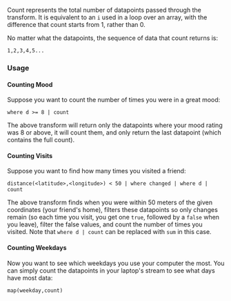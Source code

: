 Count represents the total number of datapoints passed through the transform. It is equivalent to an `i` used in a loop over an array, with the difference that count starts from 1, rather than 0.

No matter what the datapoints, the sequence of data that count returns is:

```
1,2,3,4,5...
```

### Usage

#### Counting Mood

Suppose you want to count the number of times you were in a great mood:

```
where d >= 8 | count
```

The above transform will return only the datapoints where your mood rating was 8 or above, it will count them, and only return the last datapoint (which contains the full count).

#### Counting Visits

Suppose you want to find how many times you visited a friend:

```
distance(<latitude>,<longitude>) < 50 | where changed | where d | count
```

The above transform finds when you were within 50 meters of the given coordinates (your friend's home), filters these datapoints so only changes remain (so each time you visit, you get one `true`, followed by a `false` when you leave), filter the false values, and count the number of times you visited. Note that `where d | count` can be replaced with `sum` in this case.

#### Counting Weekdays

Now you want to see which weekdays you use your computer the most. You can simply count the datapoints in your laptop's stream to see what days have most data:

```
map(weekday,count)
```
